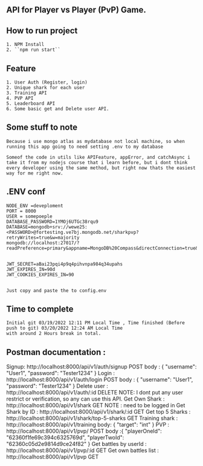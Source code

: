 ## API for Player vs Player (PvP) Game.

## How to run project 
    1. NPM Install
    2. ``npm run start``

## Feature
    1. User Auth (Register, login)
    2. Unique shark for each user
    3. Training API
    4. PVP API
    5. Leaderboard API 
    6. Some basic get and Delete user API.

## Some stuff to note
    Because i use mongo atlas as mydatabase not local machine, so when running this app going to need setting .env to my database

    Someof the code in utils like APIFeature, appError, and catchAsync i take it from my nodejs course that i learn before, but i dont think every developer using the same method, but right now thats the easiest way for me right now. 

## .ENV conf
    NODE_ENV =deveploment
    PORT = 8000
    USER = somepoeple
    DATABASE_PASSWORD=1YMOj6UTGc38rqu9
    DATABASE=mongodb+srv://wewe25:<PASSWORD>@fortesting.ve7bj.mongodb.net/sharkpvp?retryWrites=true&w=majority
    mongodb://localhost:27017/?readPreference=primary&appname=MongoDB%20Compass&directConnection=true&ssl=false


    JWT_SECRET=aBai23pqi4p9q4pihvnpa984q34upahs
    JWT_EXPIRES_IN=90d
    JWT_COOKIES_EXPIRES_IN=90

    
    Just copy and paste the to config.env
## Time to complete 
    Initial git 03/19/2022 12:11 PM Local Time , Time finished (Before push to git) 03/20/2022 12:24 AM Local Time
    with around 2 Hours break in total. 

## Postman documentation : 
Signup: http://localhost:8000/api/v1/auth/signup POST 
        body : {
                "username": "User1",
                "password": "Tester1234"
                }
Login : http://localhost:8000/api/v1/auth/login POST
        body : {
                "username": "User1",
                "password": "Tester1234"
                }
Delete user : http://localhost:8000/api/v1/auth/:id DELETE
                NOTE: I dont put any user restrict or verification, so any can use this API. 
Get Own Shark : http://localhost:8000/api/v1/shark GET
                NOTE : need to be logged in
Get Shark by ID : http://localhost:8000/api/v1/shark/:id GET
Get top 5 Sharks : http://localhost:8000/api/v1/shark/top-5-sharks GET
Training shark : http://localhost:8000/api/v1/training 
                    body: {
                        "target": "int"
                    }
PVP : http://localhost:8000/api/v1/pvp/ POST
        body :{
            "playerOneId": "62360f1fe69c394c6325769d",
            "playerTwoId": "62360c05d2e9814d9ce24f82"
        }
Get battles by userId : http://localhost:8000/api/v1/pvp/:id GET
Get own battles list : http://localhost:8000/api/v1/pvp GET




